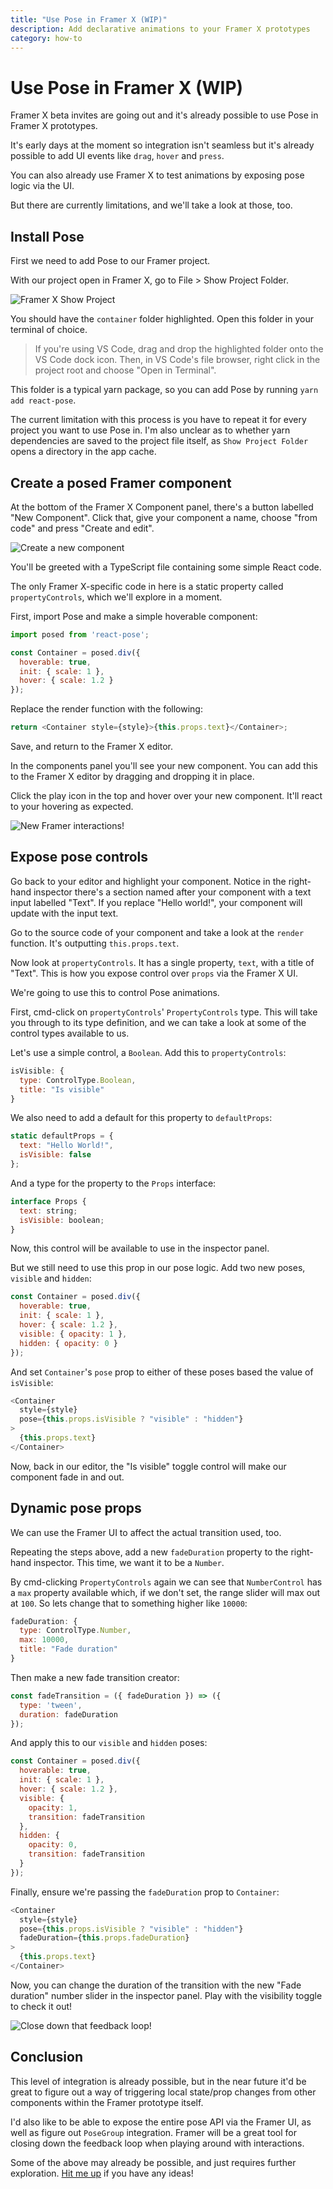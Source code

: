 ```yaml
---
title: "Use Pose in Framer X (WIP)"
description: Add declarative animations to your Framer X prototypes
category: how-to
---
```


# Use Pose in Framer X (WIP)

Framer X beta invites are going out and it's already possible to use Pose in Framer X prototypes.

It's early days at the moment so integration isn't seamless but it's already possible to add UI events like `drag`, `hover` and `press`.

You can also already use Framer X to test animations by exposing pose logic via the UI.

But there are currently limitations, and we'll take a look at those, too.

<TOC />

## Install Pose

First we need to add Pose to our Framer project.

With our project open in Framer X, go to File > Show Project Folder.

![Framer X Show Project](/guides/framer-x-show-project.png)

You should have the `container` folder highlighted. Open this folder in your terminal of choice.

> If you're using VS Code, drag and drop the highlighted folder onto the VS Code dock icon. Then, in VS Code's file browser, right click in the project root and choose "Open in Terminal".

This folder is a typical yarn package, so you can add Pose by running `yarn add react-pose`.

The current limitation with this process is you have to repeat it for every project you want to use Pose in. I'm also unclear as to whether yarn dependencies are saved to the project file itself, as `Show Project Folder` opens a directory in the app cache.

## Create a posed Framer component

At the bottom of the Framer X Component panel, there's a button labelled "New Component". Click that, give your component a name, choose "from code" and press "Create and edit".

![Create a new component](/guides/framer-x-create-component.png)

You'll be greeted with a TypeScript file containing some simple React code.

The only Framer X-specific code in here is a static property called `propertyControls`, which we'll explore in a moment.

First, import Pose and make a simple hoverable component:

```javascript
import posed from 'react-pose';

const Container = posed.div({
  hoverable: true,
  init: { scale: 1 },
  hover: { scale: 1.2 }
});
```

Replace the render function with the following:

```javascript
return <Container style={style}>{this.props.text}</Container>;
```

Save, and return to the Framer X editor.

In the components panel you'll see your new component. You can add this to the Framer X editor by dragging and dropping it in place.

Click the play icon in the top and hover over your new component. It'll react to your hovering as expected.

![New Framer interactions!](/guides/framer-x-a.gif)

## Expose pose controls

Go back to your editor and highlight your component. Notice in the right-hand inspector there's a section named after your component with a text input labelled "Text". If you replace "Hello world!", your component will update with the input text.

Go to the source code of your component and take a look at the `render` function. It's outputting `this.props.text`.

Now look at `propertyControls`. It has a single property, `text`, with a title of "Text". This is how you expose control over `props` via the Framer X UI.

We're going to use this to control Pose animations.

First, cmd-click on `propertyControls`' `PropertyControls` type. This will take you through to its type definition, and we can take a look at some of the control types available to us.

Let's use a simple control, a `Boolean`. Add this to `propertyControls`:

```javascript
isVisible: {
  type: ControlType.Boolean,
  title: "Is visible"
}
```

We also need to add a default for this property to `defaultProps`:

```javascript
static defaultProps = {
  text: "Hello World!",
  isVisible: false
};
```

And a type for the property to the `Props` interface:

```javascript
interface Props {
  text: string;
  isVisible: boolean;
}
```

Now, this control will be available to use in the inspector panel.

But we still need to use this prop in our pose logic. Add two new poses, `visible` and `hidden`:

```javascript
const Container = posed.div({
  hoverable: true,
  init: { scale: 1 },
  hover: { scale: 1.2 },
  visible: { opacity: 1 },
  hidden: { opacity: 0 }
});
```

And set `Container`'s `pose` prop to either of these poses based the value of `isVisible`:

```javascript
<Container
  style={style}
  pose={this.props.isVisible ? "visible" : "hidden"}
>
  {this.props.text}
</Container>
```

Now, back in our editor, the "Is visible" toggle control will make our component fade in and out.

## Dynamic pose props

We can use the Framer UI to affect the actual transition used, too.

Repeating the steps above, add a new `fadeDuration` property to the right-hand inspector. This time, we want it to be a `Number`.

By cmd-clicking `PropertyControls` again we can see that `NumberControl` has a `max` property available which, if we don't set, the range slider will max out at `100`. So lets change that to something higher like `10000`:

```javascript
fadeDuration: {
  type: ControlType.Number,
  max: 10000,
  title: "Fade duration"
}
```

Then make a new fade transition creator:

```javascript
const fadeTransition = ({ fadeDuration }) => ({
  type: 'tween',
  duration: fadeDuration
});
```

And apply this to our `visible` and `hidden` poses:

```javascript
const Container = posed.div({
  hoverable: true,
  init: { scale: 1 },
  hover: { scale: 1.2 },
  visible: {
    opacity: 1,
    transition: fadeTransition
  },
  hidden: {
    opacity: 0,
    transition: fadeTransition
  }
});
```

Finally, ensure we're passing the `fadeDuration` prop to `Container`:

```javascript
<Container
  style={style}
  pose={this.props.isVisible ? "visible" : "hidden"}
  fadeDuration={this.props.fadeDuration}
>
  {this.props.text}
</Container>
```

Now, you can change the duration of the transition with the new "Fade duration" number slider in the inspector panel. Play with the visibility toggle to check it out!

![Close down that feedback loop!](/guides/framer-x-b.gif)

## Conclusion

This level of integration is already possible, but in the near future it'd be great to figure out a way of triggering local state/prop changes from other components within the Framer prototype itself.

I'd also like to be able to expose the entire pose API via the Framer UI, as well as figure out `PoseGroup` integration. Framer will be a great tool for closing down the feedback loop when playing around with interactions.

Some of the above may already be possible, and just requires further exploration. [Hit me up](https://twitter.com/popmotionjs) if you have any ideas!
